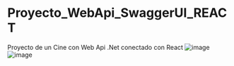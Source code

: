# Proyecto_WebApi_SwaggerUI_REACT
Proyecto de un Cine  con Web Api .Net conectado con React
![image](https://user-images.githubusercontent.com/107701223/225467126-c16fde41-c7f4-4f15-9764-9fd2542b3fb8.png)
![image](https://user-images.githubusercontent.com/107701223/225467150-f65e6637-1bd8-480f-98a6-38b6a5b3c248.png)
